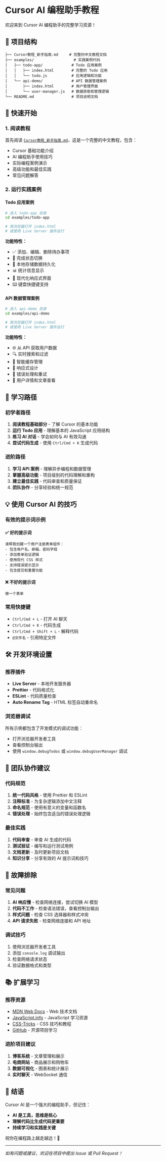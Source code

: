 # Cursor AI 编程助手教程

欢迎来到 Cursor AI 编程助手的完整学习资源！

## 📁 项目结构

```
├── Cursor教程_新手指南.md     # 完整的中文教程文档
├── examples/                  # 实践案例代码
│   ├── todo-app/             # Todo 应用案例
│   │   ├── index.html        # 完整的 Todo 应用
│   │   └── todo.js           # 应用逻辑和功能
│   └── api-demo/             # API 数据管理案例
│       ├── index.html        # 用户管理界面
│       └── user-manager.js   # 数据获取和管理逻辑
└── README.md                 # 项目说明文档
```

## 🚀 快速开始

### 1. 阅读教程
首先阅读 [`Cursor教程_新手指南.md`](./Cursor教程_新手指南.md)，这是一个完整的中文教程，包含：

- Cursor 基础功能介绍
- AI 编程助手使用技巧
- 实际编程案例演示
- 高级功能和最佳实践
- 常见问题解答

### 2. 运行实践案例

#### Todo 应用案例
```bash
# 进入 todo-app 目录
cd examples/todo-app

# 用浏览器打开 index.html
# 或使用 Live Server 插件运行
```

**功能特性：**
- ✅ 添加、编辑、删除待办事项
- 🎯 完成状态切换
- 💾 本地存储数据持久化
- 📊 统计信息显示
- 🎨 现代化响应式界面
- ⌨️ 键盘快捷键支持

#### API 数据管理案例
```bash
# 进入 api-demo 目录
cd examples/api-demo

# 用浏览器打开 index.html
# 或使用 Live Server 插件运行
```

**功能特性：**
- 🌐 从 API 获取用户数据
- 🔍 实时搜索和过滤
- 💾 智能缓存管理
- 📱 响应式设计
- 🔄 错误处理和重试
- 📄 用户详情和文章查看

## 🎯 学习路径

### 初学者路径
1. **阅读教程基础部分** - 了解 Cursor 的基本功能
2. **运行 Todo 应用** - 理解基本的 JavaScript 应用结构
3. **练习 AI 对话** - 学会如何与 AI 有效沟通
4. **尝试代码生成** - 使用 `Ctrl/Cmd + K` 生成代码

### 进阶路径
1. **学习 API 案例** - 理解异步编程和数据管理
2. **掌握高级功能** - 项目级别的代码理解和重构
3. **建立最佳实践** - 代码审查和质量保证
4. **团队协作** - 分享经验和统一规范

## 💡 使用 Cursor AI 的技巧

### 有效的提示词示例

#### ✅ 好的提示词
```
请帮我创建一个用户注册表单组件：
- 包含用户名、邮箱、密码字段
- 添加表单验证逻辑
- 使用现代 CSS 样式
- 支持错误提示显示
- 包含提交和重置功能
```

#### ❌ 不好的提示词
```
做一个表单
```

### 常用快捷键
- `Ctrl/Cmd + L` - 打开 AI 聊天
- `Ctrl/Cmd + K` - 代码生成
- `Ctrl/Cmd + Shift + L` - 解释代码
- `@文件名` - 引用特定文件

## 🛠️ 开发环境设置

### 推荐插件
- **Live Server** - 本地开发服务器
- **Prettier** - 代码格式化
- **ESLint** - 代码质量检查
- **Auto Rename Tag** - HTML 标签自动重命名

### 浏览器调试
所有示例都包含了开发模式的调试功能：
- 打开浏览器开发者工具
- 查看控制台输出
- 使用 `window.debugTodos` 或 `window.debugUserManager` 调试

## 🤝 团队协作建议

### 代码规范
1. **统一代码风格** - 使用 Prettier 和 ESLint
2. **注释标准** - 为复杂逻辑添加中文注释
3. **命名规范** - 使用有意义的变量和函数名
4. **错误处理** - 始终包含适当的错误处理逻辑

### 最佳实践
1. **代码审查** - 审查 AI 生成的代码
2. **测试验证** - 编写和运行测试用例
3. **文档更新** - 及时更新项目文档
4. **知识分享** - 分享有效的 AI 提示词和技巧

## 🔧 故障排除

### 常见问题
1. **AI 响应慢** - 检查网络连接，尝试切换 AI 模型
2. **代码不工作** - 检查语法错误，查看控制台输出
3. **样式问题** - 检查 CSS 选择器和样式冲突
4. **API 请求失败** - 检查网络连接和 API 地址

### 调试技巧
1. 使用浏览器开发者工具
2. 添加 `console.log` 调试输出
3. 检查网络请求状态
4. 验证数据格式和类型

## 📚 扩展学习

### 推荐资源
- [MDN Web Docs](https://developer.mozilla.org/) - Web 技术文档
- [JavaScript.info](https://javascript.info/) - JavaScript 学习资源
- [CSS-Tricks](https://css-tricks.com/) - CSS 技巧和教程
- [GitHub](https://github.com/) - 开源项目学习

### 进阶项目建议
1. **博客系统** - 文章管理和展示
2. **电商网站** - 商品展示和购物车
3. **数据可视化** - 图表和统计展示
4. **实时聊天** - WebSocket 通信

## 🎉 结语

Cursor AI 是一个强大的编程助手，但记住：
- **AI 是工具，思维是核心**
- **理解代码比生成代码更重要**
- **持续学习和实践是关键**

祝你在编程路上越走越远！🚀

---

*如有问题或建议，欢迎在项目中提出 Issue 或 Pull Request！*
